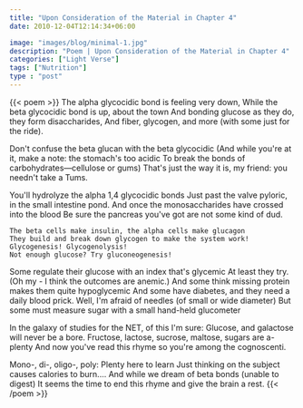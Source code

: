```yaml
---
title: "Upon Consideration of the Material in Chapter 4"
date: 2010-12-04T12:14:34+06:00

image: "images/blog/minimal-1.jpg"
description: "Poem | Upon Consideration of the Material in Chapter 4"
categories: ["Light Verse"]
tags: ["Nutrition"]
type : "post"
---
```

{{< poem >}}
The alpha glycocidic bond is feeling very down,
While the beta glycocidic bond is up, about the town
And bonding glucose as they do, they form disaccharides,
And fiber, glycogen, and more (with some just for the ride).

Don't confuse the beta glucan with the beta glycocidic
(And while you're at it, make a note: the stomach's too acidic
To break the bonds of carbohydrates—cellulose or gums)
That's just the way it is, my friend: you needn't take a Tums.

You'll hydrolyze the alpha 1,4 glycocidic bonds
Just past the valve pyloric, in the small intestine pond.
And once the monosaccharides have crossed into the blood
Be sure the pancreas you've got are not some kind of dud.

    The beta cells make insulin, the alpha cells make glucagon
    They build and break down glycogen to make the system work!
    Glycogenesis! Glycogenolysis!
    Not enough glucose? Try gluconeogenesis!

Some regulate their glucose with an index that's glycemic
At least they try. (Oh my - I think the outcomes are anemic.)
And some think missing protein makes them quite hypoglycemic
And some have diabetes, and they need a daily blood prick.
Well, I'm afraid of needles (of small or wide diameter)
But some must measure sugar with a small hand-held glucometer

In the galaxy of studies for the NET, of this I'm sure:
Glucose, and galactose will never be a bore.
Fructose, lactose, sucrose, maltose, sugars are a-plenty
And now you've read this rhyme so you're among the cognoscenti.

Mono-, di-, oligo-, poly: Plenty here to learn
Just thinking on the subject causes calories to burn....
And while we dream of beta bonds (unable to digest)
It seems the time to end this rhyme and give the brain a rest.
{{< /poem >}}
